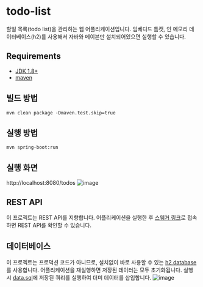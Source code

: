 # todo-list
할일 목록(todo list)을 관리하는 웹 어플리케이션입니다.
임베디드 톰캣, 인 메모리 데이터베이스(h2)를 사용해서 자바와 메이븐만 설치되어있으면 실행할 수 있습니다.

## Requirements
- [JDK 1.8+](https://www.oracle.com/technetwork/java/javase/downloads/jdk8-downloads-2133151.html)
- [maven](https://maven.apache.org)

## 빌드 방법
```
mvn clean package -Dmaven.test.skip=true
```

## 실행 방법
```
mvn spring-boot:run
```

## 실행 화면
http://localhost:8080/todos
![image](https://user-images.githubusercontent.com/12438898/52912007-c5951d80-32ee-11e9-916c-39c83d406096.png)

## REST API
이 프로젝트는 REST API를 지향합니다. 어플리케이션을 실행한 후 [스웨거 링크](http://localhost:8080/swagger-ui.html#/to-do-list-controller)로 접속하면 REST API를 확인할 수 있습니다.

## 데이터베이스
이 프로젝트는 프로덕션 코드가 아니므로, 설치없이 바로 사용할 수 있는 [h2 database](http://www.h2database.com/html/main.html)를 사용합니다. 어플리케이션을 재실행하면 저장된 데이터는 모두 초기화됩니다. 실행 시 [data.sql](https://github.com/godekdls/todo-list/blob/master/src/main/resources/data.sql)에 저장된 쿼리를 실행하여 더미 데이터를 삽입합니다.
![image](https://user-images.githubusercontent.com/12438898/52914598-b8d3f200-330d-11e9-803f-077837b0ac45.png)
